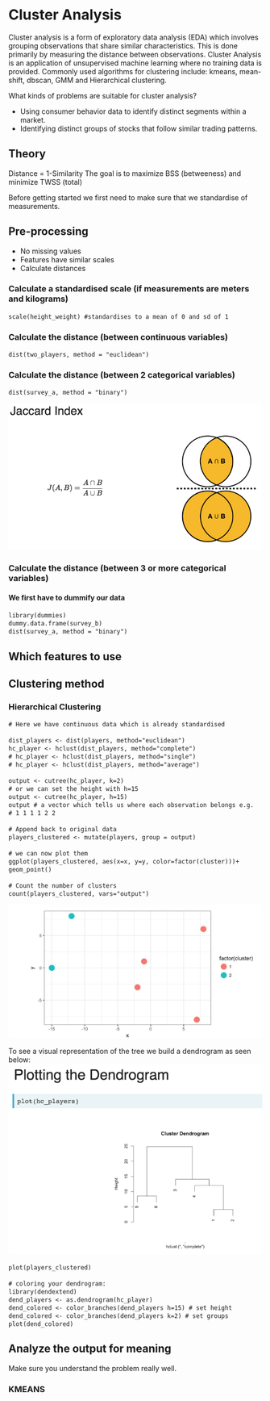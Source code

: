 # Cluster Analysis

Cluster analysis is a form of exploratory data analysis (EDA) which involves grouping observations that share similar characteristics. This is done primarily by measuring the distance between observations. Cluster Analysis is an application of unsupervised machine learning where no training data is provided. Commonly used algorithms for clustering include: kmeans, mean-shift, dbscan, GMM and Hierarchical clustering.

What kinds of problems are suitable for cluster analysis?
- Using consumer behavior data to identify distinct segments within a market.
- Identifying distinct groups of stocks that follow similar trading patterns.

## Theory

Distance = 1-Similarity
The goal is to maximize BSS (betweeness) and minimize TWSS (total)


Before getting started we first need to make sure that we standardise of measurements.

## Pre-processing
- No missing values
- Features have similar scales
- Calculate distances

### Calculate a standardised scale (if measurements are meters and kilograms)
```{R}
scale(height_weight) #standardises to a mean of 0 and sd of 1
```

### Calculate the distance (between continuous variables)
```{R}
dist(two_players, method = "euclidean")
```

### Calculate the distance (between 2 categorical variables)
```{R}
dist(survey_a, method = "binary")
```
![Jaccard index](jaccard.png)


### Calculate the distance (between 3 or more categorical variables)
#### We first have to dummify our data
```{R}
library(dummies)
dummy.data.frame(survey_b)
dist(survey_a, method = "binary")
```

## Which features to use

## Clustering method

### Hierarchical Clustering
```{R}
# Here we have continuous data which is already standardised

dist_players <- dist(players, method="euclidean")
hc_player <- hclust(dist_players, method="complete")
# hc_player <- hclust(dist_players, method="single")
# hc_player <- hclust(dist_players, method="average")

output <- cutree(hc_player, k=2)
# or we can set the height with h=15
output <- cutree(hc_player, h=15)
output # a vector which tells us where each observation belongs e.g.
# 1 1 1 1 2 2

# Append back to original data 
players_clustered <- mutate(players, group = output)

# we can now plot them
ggplot(players_clustered, aes(x=x, y=y, color=factor(cluster)))+ geom_point()

# Count the number of clusters
count(players_clustered, vars="output")
```
![results of cluster](soccer.png)

To see a visual representation of the tree we build a dendrogram as seen below:
![Tree diagram](dendrogram.png)
```{R}
plot(players_clustered)

# coloring your dendrogram:
library(dendextend)
dend_players <- as.dendrogram(hc_player)
dend_colored <- color_branches(dend_players h=15) # set height
dend_colored <- color_branches(dend_players k=2) # set groups
plot(dend_colored)

```

## Analyze the output for meaning
Make sure you understand the problem really well.




### KMEANS


